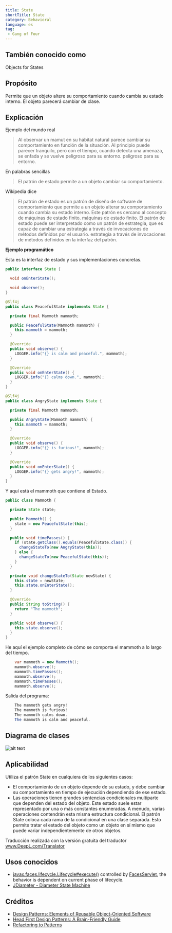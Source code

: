 ```yaml
---
title: State
shortTitle: State
category: Behavioral
language: es
tag:
 - Gang of Four
---
```


## También conocido como

Objects for States

## Propósito

Permite que un objeto altere su comportamiento cuando cambia su estado interno. El objeto parecerá
cambiar de clase.

## Explicación

Ejemplo del mundo real

> Al observar un mamut en su hábitat natural parece cambiar su comportamiento en función de la
> situación. Al principio puede parecer tranquilo, pero con el tiempo, cuando detecta una amenaza, se enfada y se vuelve peligroso para su entorno.
> peligroso para su entorno.

En palabras sencillas

> El patrón de estado permite a un objeto cambiar su comportamiento.

Wikipedia dice

> El patrón de estado es un patrón de diseño de software de comportamiento que permite a un objeto alterar su
> comportamiento cuando cambia su estado interno. Este patrón es cercano al concepto de máquinas de estado finito.
> máquinas de estado finito. El patrón de estado puede ser interpretado como un patrón de estrategia, que es capaz de cambiar una estrategia a través de invocaciones de métodos definidos por el usuario.
> estrategia a través de invocaciones de métodos definidos en la interfaz del patrón.

**Ejemplo programático**

Esta es la interfaz de estado y sus implementaciones concretas.

```java
public interface State {

  void onEnterState();

  void observe();
}

@Slf4j
public class PeacefulState implements State {

  private final Mammoth mammoth;

  public PeacefulState(Mammoth mammoth) {
    this.mammoth = mammoth;
  }

  @Override
  public void observe() {
    LOGGER.info("{} is calm and peaceful.", mammoth);
  }

  @Override
  public void onEnterState() {
    LOGGER.info("{} calms down.", mammoth);
  }
}

@Slf4j
public class AngryState implements State {

  private final Mammoth mammoth;

  public AngryState(Mammoth mammoth) {
    this.mammoth = mammoth;
  }

  @Override
  public void observe() {
    LOGGER.info("{} is furious!", mammoth);
  }

  @Override
  public void onEnterState() {
    LOGGER.info("{} gets angry!", mammoth);
  }
}
```

Y aquí está el mammoth que contiene el Estado.

```java
public class Mammoth {

  private State state;

  public Mammoth() {
    state = new PeacefulState(this);
  }

  public void timePasses() {
    if (state.getClass().equals(PeacefulState.class)) {
      changeStateTo(new AngryState(this));
    } else {
      changeStateTo(new PeacefulState(this));
    }
  }

  private void changeStateTo(State newState) {
    this.state = newState;
    this.state.onEnterState();
  }

  @Override
  public String toString() {
    return "The mammoth";
  }

  public void observe() {
    this.state.observe();
  }
}
```

He aquí el ejemplo completo de cómo se comporta el mammoth a lo largo del tiempo.

```java
    var mammoth = new Mammoth();
    mammoth.observe();
    mammoth.timePasses();
    mammoth.observe();
    mammoth.timePasses();
    mammoth.observe();
```

Salida del programa:

```java
    The mammoth gets angry!
    The mammoth is furious!
    The mammoth calms down.
    The mammoth is calm and peaceful.
```

## Diagrama de clases

![alt text](./etc/state_urm.png "State")

## Aplicabilidad

Utiliza el patrón State en cualquiera de los siguientes casos:

* El comportamiento de un objeto depende de su estado, y debe cambiar su comportamiento en tiempo de ejecución dependiendo de ese estado.
* Las operaciones tienen grandes sentencias condicionales multiparte que dependen del estado del objeto. Este estado suele estar representado por una o más constantes enumeradas. A menudo, varias operaciones contendrán esta misma estructura condicional. El patrón State coloca cada rama de la condicional en una clase separada. Esto permite tratar el estado del objeto como un objeto en sí mismo que puede variar independientemente de otros objetos.

Traducción realizada con la versión gratuita del traductor www.DeepL.com/Translator

## Usos conocidos

* [javax.faces.lifecycle.Lifecycle#execute()](http://docs.oracle.com/javaee/7/api/javax/faces/lifecycle/Lifecycle.html#execute-javax.faces.context.FacesContext-) controlled by [FacesServlet](http://docs.oracle.com/javaee/7/api/javax/faces/webapp/FacesServlet.html), the behavior is dependent on current phase of lifecycle.
* [JDiameter - Diameter State Machine](https://github.com/npathai/jdiameter/blob/master/core/jdiameter/api/src/main/java/org/jdiameter/api/app/State.java)

## Créditos

* [Design Patterns: Elements of Reusable Object-Oriented Software](https://www.amazon.com/gp/product/0201633612/ref=as_li_tl?ie=UTF8&camp=1789&creative=9325&creativeASIN=0201633612&linkCode=as2&tag=javadesignpat-20&linkId=675d49790ce11db99d90bde47f1aeb59)
* [Head First Design Patterns: A Brain-Friendly Guide](https://www.amazon.com/gp/product/0596007124/ref=as_li_tl?ie=UTF8&camp=1789&creative=9325&creativeASIN=0596007124&linkCode=as2&tag=javadesignpat-20&linkId=6b8b6eea86021af6c8e3cd3fc382cb5b)
* [Refactoring to Patterns](https://www.amazon.com/gp/product/0321213351/ref=as_li_tl?ie=UTF8&camp=1789&creative=9325&creativeASIN=0321213351&linkCode=as2&tag=javadesignpat-20&linkId=2a76fcb387234bc71b1c61150b3cc3a7)
